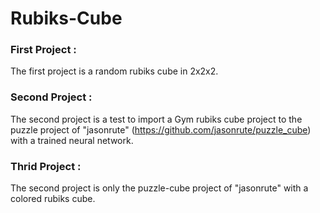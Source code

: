 # Rubiks-Cube

### First Project :

The first project is a random rubiks cube in 2x2x2.

### Second Project :
 
The second project is a test to import a Gym rubiks cube project to the puzzle project of "jasonrute" (https://github.com/jasonrute/puzzle_cube) with a trained neural network.

### Thrid Project :

The second project is only the puzzle-cube project of "jasonrute" with a colored rubiks cube.

